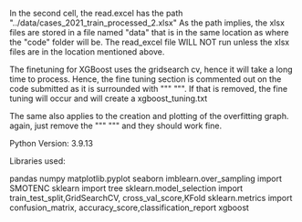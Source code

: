 In the second cell, the read.excel has the path "../data/cases_2021_train_processed_2.xlsx"
As the path implies, the xlsx files are stored in a file named "data" that is in the same location as where the "code" folder will be. The read_excel file WILL NOT run unless the xlsx files are in the location mentioned above. 

The finetuning for XGBoost uses the gridsearch cv, hence it will take a long time to process. Hence, the fine tuning section is commented out on the code submitted as it is surrounded with """ """. If that is removed, the fine tuning will occur and will create a xgboost_tuning.txt

The same also applies to the creation and plotting of the overfitting graph.
again, just remove the """ """ and they should work fine.




Python Version: 3.9.13 

Libraries used:

pandas
numpy
matplotlib.pyplot
seaborn
imblearn.over_sampling import SMOTENC
sklearn import tree
sklearn.model_selection import train_test_split,GridSearchCV, cross_val_score,KFold
sklearn.metrics import confusion_matrix, accuracy_score,classification_report
xgboost
